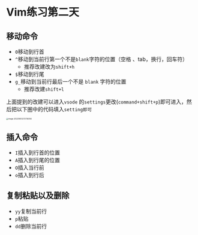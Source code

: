 # Vim练习第二天

## 移动命令

- `0`移动到行首
- `^`移动到当前行第一个不是`blank`字符的位置（空格 、tab，换行，回车符）
  - 推荐改建改为`shift+h`
- `$`移动到行尾
- `g_`移动到当前行最后一个不是 `blank` 字符的位置
  - 推荐改建`shift+l`

上面提到的改建可以进入`vsode` 的`settings`更改(`command+shift+p`)即可进入，然后把以下圈中的代码填入`setting即可`

<img src="https://tva1.sinaimg.cn/large/e6c9d24egy1h2ve3hhc4kj21380u0wk5.jpg" alt="image-20220603213738356" style="zoom:33%;" />

## 插入命令

- `I`插入到行首的位置
- `A`插入到行尾的位置
- `O`插入当行前
- `o`插入到行后

## 复制粘贴以及删除

- `yy`复制当前行
- `p`粘贴
- `dd`删除当前行

